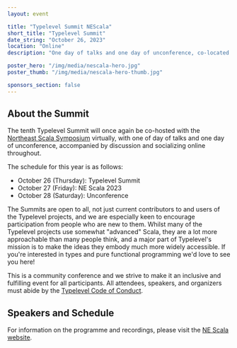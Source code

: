 ```yaml
---
layout: event

title: "Typelevel Summit NEScala"
short_title: "Typelevel Summit"
date_string: "October 26, 2023"
location: "Online"
description: "One day of talks and one day of unconference, co-located with NE Scala."

poster_hero: "/img/media/nescala-hero.jpg"
poster_thumb: "/img/media/nescala-hero-thumb.jpg"

sponsors_section: false
---
```


## About the Summit

The tenth Typelevel Summit will once again be co-hosted with the [Northeast Scala Symposium](https://nescalas.github.io/) virtually, with one of day of talks and one day of unconference, accompanied by discussion and socializing online throughout.

The schedule for this year is as follows:

* October 26 (Thursday): Typelevel Summit
* October 27 (Friday): NE Scala 2023
* October 28 (Saturday): Unconference

The Summits are open to all, not just current contributors to and users of the Typelevel projects, and we are especially keen to encourage participation from people who are new to them.
Whilst many of the Typelevel projects use somewhat "advanced" Scala, they are a lot more approachable than many people think, and a major part of Typelevel's mission is to make the ideas they embody much more widely accessible.
If you're interested in types and pure functional programming we'd love to see you here!

This is a community conference and we strive to make it an inclusive and fulfilling event for all participants.
All attendees, speakers, and organizers must abide by the [Typelevel Code of Conduct](/conduct.html).


## Speakers and Schedule

For information on the programme and recordings, please visit the [NE Scala website](https://nescalas.github.io/).
